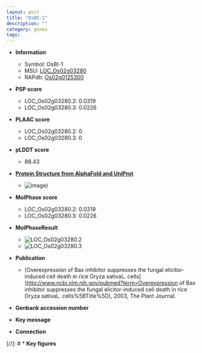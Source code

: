 ```yaml
---
layout: post
title: "OsBI-1"
description: ""
category: genes
tags: 
---
```


* **Information**  
    + Symbol: OsBI-1  
    + MSU: [LOC_Os02g03280](http://rice.plantbiology.msu.edu/cgi-bin/ORF_infopage.cgi?orf=LOC_Os02g03280)  
    + RAPdb: [Os02g0125300](http://rapdb.dna.affrc.go.jp/viewer/gbrowse_details/irgsp1?name=Os02g0125300)  

* **PSP score**  
    + LOC_Os02g03280.2: 0.0319 
    + LOC_Os02g03280.3: 0.0226 

* **PLAAC score**  
    + LOC_Os02g03280.2: 0 
    + LOC_Os02g03280.3: 0 

* **pLDDT score**
    + 88.43

* **[Protein Structure from AlphaFold and UniProt](https://www.uniprot.org/uniprotkb/Q9MBD8/entry#structure)**
    + ![image](https://ricepsp.github.io/images/Q9/AF-Q9MBD8-F1.png))

* **MolPhase score**
    + LOC_Os02g03280.2: 0.0319
    + LOC_Os02g03280.3: 0.0226

* **MolPhaseResult**
    + ![LOC_Os02g03280.2](https://ricepsp.github.io/pictures/LOC_Os02g/LOC_Os02g03280.2.png)
    + ![LOC_Os02g03280.3](https://ricepsp.github.io/pictures/LOC_Os02g/LOC_Os02g03280.3.png)

* **Publication**  
    + [Overexpression of Bax inhibitor suppresses the fungal elicitor-induced cell death in rice Oryza sativaL. cells](http://www.ncbi.nlm.nih.gov/pubmed?term=Overexpression of Bax inhibitor suppresses the fungal elicitor-induced cell death in rice Oryza sativaL. cells%5BTitle%5D), 2003, The Plant Journal.

* **Genbank accession number**  

* **Key message**  

* **Connection**  

[//]: # * **Key figures**  


